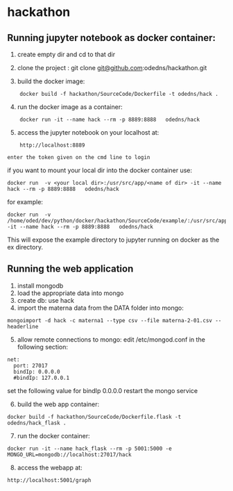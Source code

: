 # hackathon

  
## Running jupyter notebook as docker container:
1. create empty dir and cd to that dir
 
2. clone the project :
	git clone git@github.com:odedns/hackathon.git
3. build the docker image:
```
	docker build -f hackathon/SourceCode/Dockerfile -t odedns/hack .
```
4. run the docker image as a container:
```
	docker run -it --name hack --rm -p 8889:8888   odedns/hack 
```
5. access the jupyter notebook on your localhost at:
```
	http://localhost:8889
```
	enter the token given on the cmd line to login
	

if you want to mount your local dir into the docker container use:
```
docker run  -v <your local dir>:/usr/src/app/<name of dir> -it --name hack --rm -p 8889:8888   odedns/hack 
```
for example:
```
docker run  -v /home/oded/dev/python/docker/hackathon/SourceCode/example/:/usr/src/app/ex -it --name hack --rm -p 8889:8888   odedns/hack 
```

This will expose the example directory to jupyter running on docker as the ex directory.


## Running the web application
1. install mongodb
2. load the appropriate data into mongo
3. create db:
 use hack
4. import the materna data from the DATA folder into mongo:
```
mongoimport -d hack -c materna1 --type csv --file materna-2-01.csv --headerline
```

5. allow remote connections to mongo:
edit /etc/mongod.conf in the following section:
```
net:
  port: 27017
  bindIp: 0.0.0.0
  #bindIp: 127.0.0.1
```
set the following value for bindIp 0.0.0.0
restart the mongo service


6. build the web app container:
```
docker build -f hackathon/SourceCode/Dockerfile.flask -t odedns/hack_flask .
```
7. run the docker container:
```
docker run -it --name hack_flask --rm -p 5001:5000 -e MONGO_URL=mongodb://localhost:27017/hack
```
8. access the webapp at:

```
http://localhost:5001/graph
```

